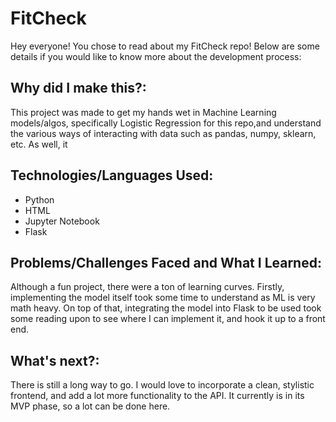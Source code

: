 # FitCheck
Hey everyone! You chose to read about my FitCheck repo! Below are some details if you would like to know more about the development process:

## Why did I make this?:
This project was made to get my hands wet in Machine Learning models/algos, specifically Logistic Regression for this repo,and understand the various ways of interacting with data such as pandas, numpy, sklearn, etc. As well, it 

## Technologies/Languages Used:
- Python
- HTML
- Jupyter Notebook
- Flask

## Problems/Challenges Faced and What I Learned:
Although a fun project, there were a ton of learning curves. Firstly, implementing the model itself took some time to understand as ML is very math heavy. On top of that, integrating the model into Flask to be used took some reading upon to see where I can implement it, and hook it up to a front end. 

## What's next?:
There is still a long way to go. I would love to incorporate a clean, stylistic frontend, and add a lot more functionality to the API. It currently is in its MVP phase, so a lot can be done here. 
